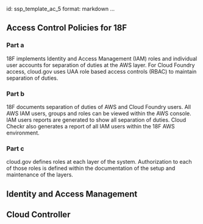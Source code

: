 id: ssp_template_ac_5
format: markdown
...
## Access Control Policies for 18F

### Part a

18F implements Identity and Access Management (IAM)
roles and individual user accounts for separation of duties at the AWS layer.
For Cloud Foundry access, cloud.gov uses UAA role based access controls (RBAC) to
maintain separation of duties.

### Part b

18F documents separation of duties of AWS and Cloud Foundry users.  All AWS IAM
users, groups and roles can be viewed within the AWS console. IAM users reports
are generated to show all separation of duties. Cloud Checkr also generates
a report of all IAM users within the 18F AWS environment.

### Part c

cloud.gov defines roles at each layer of the system. Authorization to each
of those roles is defined within the documentation of the setup and maintenance
of the layers.
## Identity and Access Management
## Cloud Controller
